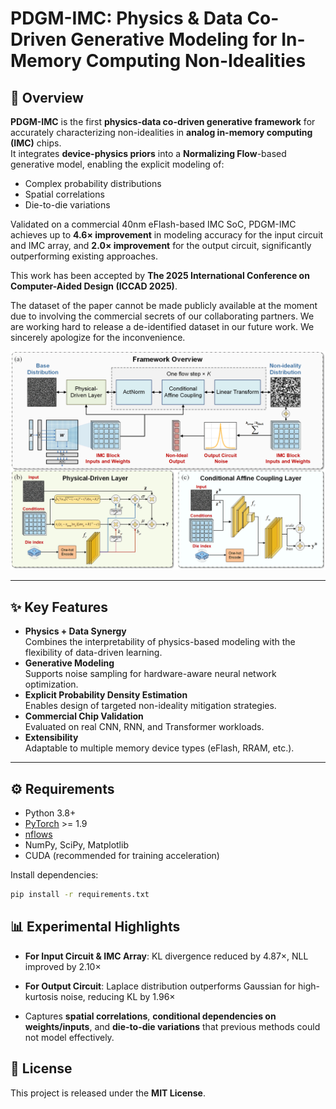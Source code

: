 # PDGM-IMC: Physics & Data Co-Driven Generative Modeling for In-Memory Computing Non-Idealities


## 📖 Overview
**PDGM-IMC** is the first **physics-data co-driven generative framework** for accurately characterizing non-idealities in **analog in-memory computing (IMC)** chips.  
It integrates **device-physics priors** into a **Normalizing Flow**-based generative model, enabling the explicit modeling of:
- Complex probability distributions  
- Spatial correlations  
- Die-to-die variations  

Validated on a commercial 40nm eFlash-based IMC SoC, PDGM-IMC achieves up to **4.6× improvement** in modeling accuracy for the input circuit and IMC array, and **2.0× improvement** for the output circuit, significantly outperforming existing approaches.

This work has been accepted by **The 2025 International Conference on Computer-Aided Design (ICCAD 2025)**.

The dataset of the paper cannot be made publicly available at the moment due to involving the commercial secrets of our collaborating partners. We are working hard to release a de-identified dataset in our future work. We sincerely apologize for the inconvenience.

![PDGM-IMC Framework Overview](fig/model_overview.png)

---

## ✨ Key Features
- **Physics + Data Synergy**  
  Combines the interpretability of physics-based modeling with the flexibility of data-driven learning.
- **Generative Modeling**  
  Supports noise sampling for hardware-aware neural network optimization.
- **Explicit Probability Density Estimation**  
  Enables design of targeted non-ideality mitigation strategies.
- **Commercial Chip Validation**  
  Evaluated on real CNN, RNN, and Transformer workloads.
- **Extensibility**  
  Adaptable to multiple memory device types (eFlash, RRAM, etc.).

---

## ⚙️ Requirements
- Python 3.8+
- [PyTorch](https://pytorch.org/) >= 1.9
- [nflows](https://github.com/bayesiains/nflows)
- NumPy, SciPy, Matplotlib
- CUDA (recommended for training acceleration)

Install dependencies:
```bash
pip install -r requirements.txt
```
## 📊 Experimental Highlights

- **For Input Circuit & IMC Array**:  KL divergence reduced by 4.87×, NLL improved by 2.10×

- **For Output Circuit**:  Laplace distribution outperforms Gaussian for high-kurtosis noise, reducing KL by 1.96×

- Captures **spatial correlations**, **conditional dependencies on weights/inputs**, and **die-to-die variations** that previous methods could not model effectively.

## 📄 License
This project is released under the **MIT License**.